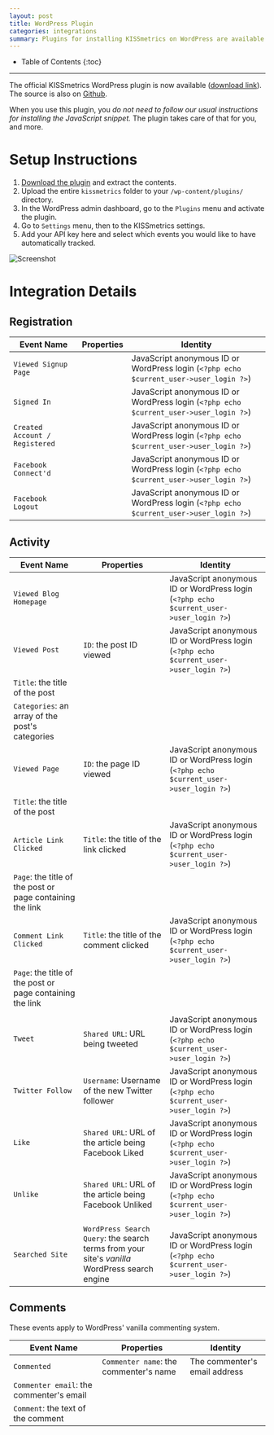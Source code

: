```yaml
---
layout: post
title: WordPress Plugin
categories: integrations
summary: Plugins for installing KISSmetrics on WordPress are available.
---
```

* Table of Contents
{:toc}
* * *

The official KISSmetrics WordPress plugin is now available ([download link][wp-plugin]). The source is also on [Github][github].

When you use this plugin, you *do not need to follow our usual instructions for installing the JavaScript snippet.* The plugin takes care of that for you, and more.


# Setup Instructions

1. [Download the plugin][wp-plugin] and extract the contents.
2. Upload the entire `kissmetrics` folder to your `/wp-content/plugins/` directory.
3. In the WordPress admin dashboard, go to the `Plugins` menu and activate the plugin.
4. Go to `Settings` menu, then to the KISSmetrics settings.
5. Add your API key here and select which events you would like to have automatically tracked.

![Screenshot][wp-settings]


# Integration Details

## Registration

Event Name | Properties | Identity
-----------| ---------- | --------
`Viewed Signup Page` |  | JavaScript anonymous ID or WordPress login (`<?php echo $current_user->user_login ?>`)
`Signed In` |  | JavaScript anonymous ID or WordPress login (`<?php echo $current_user->user_login ?>`)
`Created Account / Registered` |  | JavaScript anonymous ID or WordPress login (`<?php echo $current_user->user_login ?>`)
`Facebook Connect'd` |  | JavaScript anonymous ID or WordPress login (`<?php echo $current_user->user_login ?>`)
`Facebook Logout` |  | JavaScript anonymous ID or WordPress login (`<?php echo $current_user->user_login ?>`)

## Activity

Event Name | Properties | Identity
-----------| ---------- | --------
`Viewed Blog Homepage` |  | JavaScript anonymous ID or WordPress login (`<?php echo $current_user->user_login ?>`)
`Viewed Post` | `ID`: the post ID viewed | JavaScript anonymous ID or WordPress login (`<?php echo $current_user->user_login ?>`)
 | `Title`: the title of the post |
 | `Categories`: an array of the post's categories |
`Viewed Page` | `ID`: the page ID viewed | JavaScript anonymous ID or WordPress login (`<?php echo $current_user->user_login ?>`)
 | `Title`: the title of the post |
`Article Link Clicked` | `Title`: the title of the link clicked | JavaScript anonymous ID or WordPress login (`<?php echo $current_user->user_login ?>`)
 | `Page`: the title of the post or page containing the link |
`Comment Link Clicked` | `Title`: the title of the comment clicked | JavaScript anonymous ID or WordPress login (`<?php echo $current_user->user_login ?>`)
 | `Page`: the title of the post or page containing the link |
 | |
`Tweet` | `Shared URL`: URL being tweeted  | JavaScript anonymous ID or WordPress login (`<?php echo $current_user->user_login ?>`)
`Twitter Follow` | `Username`: Username of the new Twitter follower | JavaScript anonymous ID or WordPress login (`<?php echo $current_user->user_login ?>`)
`Like` | `Shared URL`: URL of the article being Facebook Liked | JavaScript anonymous ID or WordPress login (`<?php echo $current_user->user_login ?>`)
`Unlike` | `Shared URL`: URL of the article being Facebook Unliked | JavaScript anonymous ID or WordPress login (`<?php echo $current_user->user_login ?>`)
 | |
`Searched Site` | `WordPress Search Query`: the search terms from your site's *vanilla* WordPress search engine | JavaScript anonymous ID or WordPress login (`<?php echo $current_user->user_login ?>`)


## Comments

These events apply to WordPress' vanilla commenting system.

Event Name | Properties | Identity
-----------| ---------- | --------
`Commented` | `Commenter name`: the commenter's name | The commenter's email address
 | `Commenter email`: the commenter's email |
 | `Comment`: the text of the comment |

[js-auto]: /apis/javascript#events-automatically-tracked
[wp-plugin]: https://s3.amazonaws.com/kissmetrics-support-files/assets/integrations/wordpress/kissmetrics.zip
[github]: https://github.com/kissmetrics/km-wordpress
[wp-settings]: https://s3.amazonaws.com/kissmetrics-support-files/assets/integrations/wordpress/wp-instructions.png